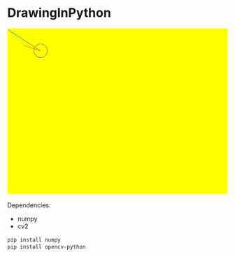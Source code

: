 # DrawingInPython
![test](https://github.com/VoiciehBy/DrawingInPython/blob/main/test.png)

Dependencies:
* numpy
* cv2

```
pip install numpy
pip install opencv-python
```
